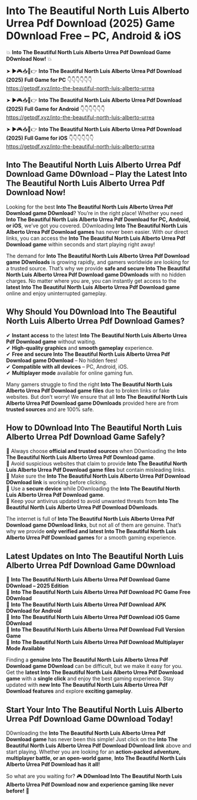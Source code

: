 # Into The Beautiful North Luis Alberto Urrea Pdf Download (2025) Game D0wnload Free – PC, Android & iOS

💥 **Into The Beautiful North Luis Alberto Urrea Pdf Download Game D0wnload Now!** 💥  

➤ ►🎮📥📱👉 **Into The Beautiful North Luis Alberto Urrea Pdf Download (2025) Full Game for PC** 👇👇👇👇👇👇  
https://getpdf.xyz/into-the-beautiful-north-luis-alberto-urrea  

➤ ►🎮📥📱👉 **Into The Beautiful North Luis Alberto Urrea Pdf Download (2025) Full Game for Android** 👇👇👇👇👇👇  
https://getpdf.xyz/into-the-beautiful-north-luis-alberto-urrea  

➤ ►🎮📥📱👉 **Into The Beautiful North Luis Alberto Urrea Pdf Download (2025) Full Game for iOS** 👇👇👇👇👇👇  
https://getpdf.xyz/into-the-beautiful-north-luis-alberto-urrea  

## Into The Beautiful North Luis Alberto Urrea Pdf Download Game D0wnload – Play the Latest Into The Beautiful North Luis Alberto Urrea Pdf Download Now!

Looking for the best **Into The Beautiful North Luis Alberto Urrea Pdf Download game D0wnload**? You’re in the right place! Whether you need **Into The Beautiful North Luis Alberto Urrea Pdf Download for PC, Android, or iOS**, we’ve got you covered. D0wnloading **Into The Beautiful North Luis Alberto Urrea Pdf Download games** has never been easier. With our direct links, you can access the **Into The Beautiful North Luis Alberto Urrea Pdf Download game** within seconds and start playing right away!  

The demand for **Into The Beautiful North Luis Alberto Urrea Pdf Download game D0wnloads** is growing rapidly, and gamers worldwide are looking for a trusted source. That’s why we provide **safe and secure Into The Beautiful North Luis Alberto Urrea Pdf Download game D0wnloads** with no hidden charges. No matter where you are, you can instantly get access to the **latest Into The Beautiful North Luis Alberto Urrea Pdf Download game** online and enjoy uninterrupted gameplay.  

## **Why Should You D0wnload Into The Beautiful North Luis Alberto Urrea Pdf Download Games?**  

✔ **Instant access** to the latest **Into The Beautiful North Luis Alberto Urrea Pdf Download game** without waiting.  
✔ **High-quality graphics** and **smooth gameplay** experience.  
✔ **Free and secure Into The Beautiful North Luis Alberto Urrea Pdf Download game D0wnload** – No hidden fees!  
✔ **Compatible with all devices** – PC, Android, iOS.  
✔ **Multiplayer mode** available for online gaming fun.  

Many gamers struggle to find the right **Into The Beautiful North Luis Alberto Urrea Pdf Download game files** due to broken links or fake websites. But don’t worry! We ensure that all **Into The Beautiful North Luis Alberto Urrea Pdf Download game D0wnloads** provided here are from **trusted sources** and are 100% safe.  

## **How to D0wnload Into The Beautiful North Luis Alberto Urrea Pdf Download Game Safely?**  

📌 Always choose **official and trusted sources** when D0wnloading the **Into The Beautiful North Luis Alberto Urrea Pdf Download game**.  
📌 Avoid suspicious websites that claim to provide **Into The Beautiful North Luis Alberto Urrea Pdf Download game files** but contain misleading links.  
📌 Make sure the **Into The Beautiful North Luis Alberto Urrea Pdf Download D0wnload link** is working before clicking.  
📌 Use a **secure device** while D0wnloading the **Into The Beautiful North Luis Alberto Urrea Pdf Download game**.  
📌 Keep your antivirus updated to avoid unwanted threats from **Into The Beautiful North Luis Alberto Urrea Pdf Download D0wnloads**.  

The internet is full of **Into The Beautiful North Luis Alberto Urrea Pdf Download game D0wnload links**, but not all of them are genuine. That’s why we provide **only verified and latest Into The Beautiful North Luis Alberto Urrea Pdf Download games** for a smooth gaming experience.  

## **Latest Updates on Into The Beautiful North Luis Alberto Urrea Pdf Download Game D0wnload**  

🔹 **Into The Beautiful North Luis Alberto Urrea Pdf Download Game D0wnload – 2025 Edition**  
🔹 **Into The Beautiful North Luis Alberto Urrea Pdf Download PC Game Free D0wnload**  
🔹 **Into The Beautiful North Luis Alberto Urrea Pdf Download APK D0wnload for Android**  
🔹 **Into The Beautiful North Luis Alberto Urrea Pdf Download iOS Game D0wnload**  
🔹 **Into The Beautiful North Luis Alberto Urrea Pdf Download Full Version Game**  
🔹 **Into The Beautiful North Luis Alberto Urrea Pdf Download Multiplayer Mode Available**  

Finding a **genuine Into The Beautiful North Luis Alberto Urrea Pdf Download game D0wnload** can be difficult, but we make it easy for you. Get the **latest Into The Beautiful North Luis Alberto Urrea Pdf Download game** with a **single click** and enjoy the best gaming experience. Stay updated with **new Into The Beautiful North Luis Alberto Urrea Pdf Download features** and explore **exciting gameplay**.  

## **Start Your Into The Beautiful North Luis Alberto Urrea Pdf Download Game D0wnload Today!**  

D0wnloading the **Into The Beautiful North Luis Alberto Urrea Pdf Download game** has never been this simple! Just click on the **Into The Beautiful North Luis Alberto Urrea Pdf Download D0wnload link** above and start playing. Whether you are looking for an **action-packed adventure, multiplayer battle, or an open-world game**, **Into The Beautiful North Luis Alberto Urrea Pdf Download has it all!**  

So what are you waiting for? 🎮 **D0wnload Into The Beautiful North Luis Alberto Urrea Pdf Download now and experience gaming like never before!** 🚀  